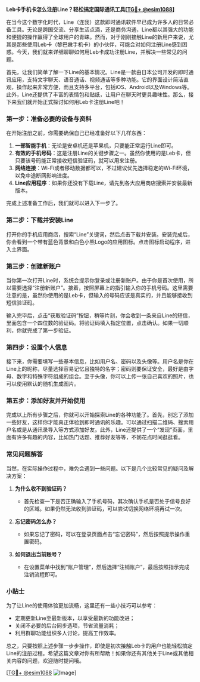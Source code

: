 **Leb卡手机卡怎么注册Line？轻松搞定国际通讯工具[[TG💪+ @esim1088](https://t.me/s/esim1088)]**

在当今这个数字化时代，Line（连我）这款即时通讯软件早已成为许多人的日常必备工具。无论是跨国交流、分享生活点滴，还是商务沟通，Line都以其强大的功能和便捷的操作赢得了全球用户的青睐。然而，对于刚刚接触Line的新用户来说，尤其是那些使用Leb卡（黎巴嫩手机卡）的小伙伴，可能会对如何注册Line感到困惑。今天，我们就来详细聊聊如何用Leb卡成功注册Line，并解决一些常见的问题。

首先，让我们简单了解一下Line的基本情况。Line是一款由日本公司开发的即时通讯应用，支持文字聊天、语音通话、视频通话等多种功能。它的界面设计简洁直观，操作起来非常方便，而且支持多平台，包括iOS、Android以及Windows等。此外，Line还提供了丰富的表情包和贴纸，让用户在聊天时更具趣味性。那么，接下来我们就开始正式探讨如何用Leb卡注册Line吧！

### 第一步：准备必要的设备与资料

在开始注册之前，你需要确保自己已经准备好以下几样东西：

1. **一部智能手机**：无论是安卓机还是苹果机，只要能正常运行Line即可。
2. **有效的手机号码**：这是注册Line的关键步骤之一。虽然你使用的是Leb卡，但只要该号码能正常接收短信验证码，就可以用来注册。
3. **网络连接**：Wi-Fi或者移动数据都可以，不过建议优先选择稳定的Wi-Fi环境，以免中途断网影响进度。
4. **Line应用程序**：如果你还没有下载Line，请先到各大应用商店搜索并安装最新版本。

完成上述准备工作后，我们就可以进入下一步了。

### 第二步：下载并安装Line

打开你的手机应用商店，搜索“Line”关键词，然后点击下载并安装。安装完成后，你会看到一个带有蓝色背景和白色小熊Logo的应用图标。点击图标启动程序，进入主界面。

### 第三步：创建新账户

当你第一次打开Line时，系统会提示你登录或注册新账户。由于你是首次使用，所以需要选择“注册新账户”。接着，按照屏幕上的指引输入你的手机号码。这里需要注意的是，虽然你使用的是Leb卡，但输入的号码应该是真实的，并且能够接收到短信验证码。

输入完毕后，点击“获取验证码”按钮，稍等片刻，你会收到一条来自Line的短信，里面包含一个四位数的验证码。将验证码填入指定位置，点击确认。如果一切顺利，你就完成了第一步验证。

### 第四步：设置个人信息

接下来，你需要填写一些基本信息，比如用户名、密码以及头像等。用户名是你在Line上的昵称，尽量选择容易记忆且独特的名字；密码则要保证安全，最好是由字母、数字和特殊字符组成的组合。至于头像，你可以上传一张自己喜欢的照片，也可以使用默认的随机生成图片。

### 第五步：添加好友并开始使用

完成以上所有步骤之后，你就可以开始探索Line的各种功能了。首先，别忘了添加一些好友，这样你才能真正体验到即时通讯的乐趣。可以通过扫描二维码、搜索用户名或是从通讯录导入等方式添加好友。此外，Line还提供了一个“发现”页面，里面有许多有趣的内容，比如热门话题、推荐好友等等，不妨花点时间逛逛看。

### 常见问题解答

当然，在实际操作过程中，难免会遇到一些问题。以下是几个比较常见的疑问及解决方案：

1. **为什么收不到验证码？**
   - 首先检查一下是否正确输入了手机号码，其次确认手机是否处于信号良好的区域。如果仍然无法收到验证码，可以尝试切换网络环境再试一次。

2. **忘记密码怎么办？**
   - 如果忘记了密码，可以在登录页面点击“忘记密码”，然后按照提示操作重置密码。

3. **如何退出当前账号？**
   - 在设置菜单中找到“账户管理”，然后选择“注销账户”，最后按照指示完成注销流程即可。

### 小贴士

为了让Line的使用体验更加流畅，这里还有一些小技巧可以参考：
- 定期更新Line至最新版本，以享受最新的功能改进；
- 关闭不必要的后台同步选项，节省流量消耗；
- 利用群聊功能组织多人讨论，提高工作效率。

总之，只要按照上述步骤一步步操作，即使是初次接触Leb卡的用户也能轻松搞定Line的注册过程。希望这篇文章对你有所帮助！如果你还有其他关于Line或其他相关内容的问题，欢迎随时提问哦。

[[TG💪+ @esim1088](https://t.me/s/esim1088) ![Image](https://i.postimg.cc/4NQfJmqS/Snipaste-2025-05-13-00-14-12.png)]